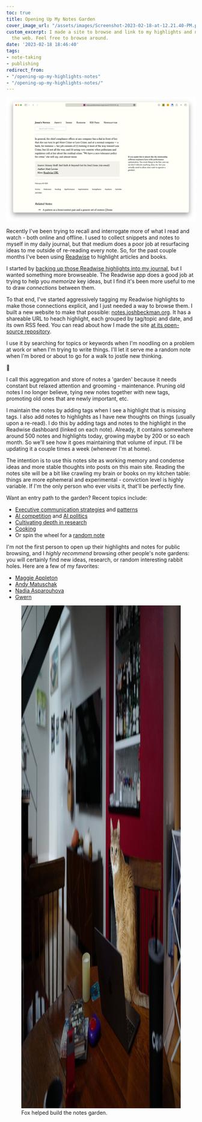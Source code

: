 ```yaml
---
toc: true
title: Opening Up My Notes Garden
cover_image_url: "/assets/images/Screenshot-2023-02-18-at-12.21.40-PM.png"
custom_excerpt: I made a site to browse and link to my highlights and notes from around
  the web. Feel free to browse around.
date: '2023-02-18 18:46:40'
tags:
- note-taking
- publishing
redirect_from:
- "/opening-up-my-highlights-notes"
- "/opening-up-my-highlights-notes/"
---
```

![Screenshot of notes site](/assets/images/Screenshot-2023-02-18-at-12.21.40-PM.png)

Recently I've been trying to recall and interrogate more of what I read and watch - both online and offline. I used to collect snippets and notes to myself in my daily journal, but that medium does a poor job at resurfacing ideas to me outside of re-reading every note. So, for the past couple months I've been using [Readwise](https://readwise.io) to highlight articles and books.

I started by [backing up those Readwise highlights into my journal]( /writing-a-better-readwise-to-day-one-import/), but I wanted something more browseable. The Readwise app does a good job at trying to help you _memorize_ key ideas, but I find it's been more useful to me to draw _connections_ between them.

To that end, I've started aggressively tagging my Readwise highlights to make those connections explicit, and I just needed a way to browse them. I built a new website to make that possible: [notes.joshbeckman.org](https://notes.joshbeckman.org). It has a shareable URL to heach highlight, each grouped by tag/topic and date, and its own RSS feed. You can read about how I made the site [at its open-source repository](https://github.com/andjosh/notes).

I use it by searching for topics or keywords when I'm noodling on a problem at work or when I'm trying to write things. I'll let it serve me a random note when I'm bored or about to go for a walk to jostle new thinking.

🍃

I call this aggregation and store of notes a 'garden' because it needs constant but relaxed attention and grooming - maintenance. Pruning old notes I no longer believe, tying new notes together with new tags, promoting old ones that are newly important, etc.

I maintain the notes by adding tags when I see a highlight that is missing tags. I also add notes to highlights as I have new thoughts on things (usually upon a re-read). I do this by adding tags and notes to the highlight in the Readwise dashboard (linked on each note). Already, it contains somewhere around 500 notes and highlights today, growing maybe by 200 or so each month. So we'll see how it goes maintaining that volume of input. I'll be updating it a couple times a week (whenever I'm at home).

The intention is to use this notes site as working memory and condense ideas and more stable thoughts into posts on this main site. Reading the notes site will be a bit like crawling my brain or books on my kitchen table: things are more ephemeral and experimental - conviction level is highly variable. If I'm the only person who ever visits it, that'll be perfectly fine.

Want an entry path to the garden? Recent topics include:

- [Executive communication strategies](https://notes.joshbeckman.org/notes/472524891) and [patterns](https://notes.joshbeckman.org/notes/462585354)
- [AI competition](https://notes.joshbeckman.org/notes/472524891) and [AI politics](https://notes.joshbeckman.org/notes/472524891)
- [Cultivating depth in research](https://notes.joshbeckman.org/notes/472524891)
- [Cooking](https://notes.joshbeckman.org/tags/#cooking)
- Or spin the wheel for a [random note](https://notes.joshbeckman.org/random)

I'm not the first person to open up their highlights and notes for public browsing, and I _highly recommend_ browsing other people's note gardens: you will certainly find new ideas, research, or random interesting rabbit holes. Here are a few of my favorites:

- [Maggie Appleton](https://maggieappleton.com)
- [Andy Matuschak](https://notes.andymatuschak.org/About_these_notes?stackedNotes=zUw5PuD8op9oq8kHvni6sug6eRTNtR9Wqma)
- [Nadia Asparouhova](https://nadia.xyz/notes/)
- [Gwern](https://gwern.net/about)
<figure class="kg-card kg-image-card kg-card-hascaption"><img src="/assets/images/L1030347.jpeg" class="kg-image" alt  width="2000" height="1333"  sizes="(min-width: 720px) 720px"><figcaption>Fox helped build the notes garden.</figcaption></figure>

